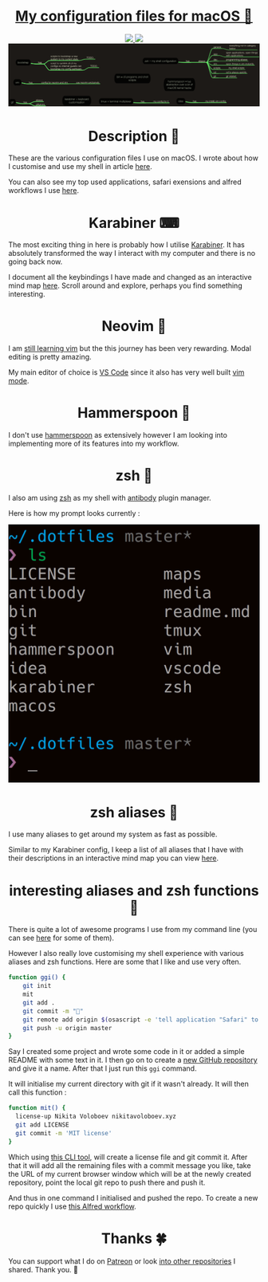 <h1 align="center"><a href="https://my.mindnode.com/3EfbezxGu7xVAM4GQNuN8Lq1naudqs333HqgTuDj">My configuration files for macOS 🐚 </a></h1>

<div align="center">
<a href="https://www.patreon.com/nikitavoloboev">
		<img src="https://img.shields.io/badge/Say%20Thanks-💗-ff69b4.svg">
	</a>
	<a href="https://github.com/nikitavoloboev/dotfiles/blob/master/LICENSE">
		<img src="https://img.shields.io/pypi/l/pipenv.svg">
	</a>
</div>
  
<a align="center" href="https://my.mindnode.com/3EfbezxGu7xVAM4GQNuN8Lq1naudqs333HqgTuDj">
    <img width="900" heigth="900" src="media/dotfiles.png"></a>    

<h1 align="center"> Description 📕</h1>


These are the various configuration files I use on macOS. I wrote about how I customise and use my shell in article [here](https://medium.com/@NikitaVoloboev/pretty-and-fast-shell-97ea870f2805).

You can also see my top used applications, safari exensions and alfred workflows I use [here](https://github.com/nikitavoloboev/my-mac-os).


<h1 align="center">Karabiner ⌨</h1>

The most exciting thing in here is probably how I utilise [Karabiner](https://pqrs.org/osx/karabiner/). It has absolutely transformed the way I interact with my computer and there is no going back now. 

I document all the keybindings I have made and changed as an interactive mind map [here](https://my.mindnode.com/c7EmmKvaxCyCEuTzcpkGB4MGeLpWdR8nsJK4rjDh). Scroll around and explore, perhaps you find something interesting.

<h1 align="center">Neovim 🌻</a></h1>

I am [still learning vim](https://my.mindnode.com/24sx5yV3S7FLayi5Msvhysx5HZ8aAPzUqJ6rStKi) but the this journey has been very rewarding. Modal editing is pretty amazing. 

My main editor of choice is [VS Code](https://github.com/Microsoft/vscode) since it also has very well built [vim mode](https://github.com/VSCodeVim/Vim).

<h1 align="center">Hammerspoon 🔨</a></h1>

I don't use [hammerspoon](http://www.hammerspoon.org/) as extensively however I am looking into implementing more of its features into my workflow.

<h1 align="center">zsh 🐚</h1>

I also am using [zsh](http://www.zsh.org) as my shell with [antibody](https://github.com/getantibody/antibody) plugin manager. 

Here is how my prompt looks currently : 

<p align="center"><img src="media/prompt.png" alt="img" width="600"></p>

<h1 align="center">zsh aliases 🐚</h1>

I use many aliases to get around my system as fast as possible.

Similar to my Karabiner config, I keep a list of all aliases that I have with their descriptions in an interactive mind map you can view [here](https://my.mindnode.com/upnFQeGrQCPwgCf3pfS4FgywQUj5sXNLxb1awm1D).

<h1 align="center">interesting aliases and zsh functions 🐚</h1>

There is quite a lot of awesome programs I use from my command line (you can see [here](https://github.com/nikitavoloboev/my-mac-os#command-line-apps-) for some of them).

However I also really love customising my shell experience with various aliases and zsh functions. Here are some that I like and use very often.

```Bash
function ggi() {
    git init
    mit
    git add .
    git commit -m "🌅"
    git remote add origin $(osascript -e 'tell application "Safari" to return URL of front document')
    git push -u origin master
}
```

Say I created some project and wrote some code in it or added a simple README with some text in it. I then go on to create a [new GitHub repository](https://github.com/new) and give it a name. After that I just run this `ggi` command.

It will initialise my current directory with git if it wasn't already. It will then call this function : 

```Bash
function mit() {
  license-up Nikita Voloboev nikitavoloboev.xyz
  git add LICENSE
  git commit -m 'MIT license'
}
```

Which using [this CLI tool](https://github.com/nikitavoloboev/license-up), will create a license file and git commit it. After that it will add all the remaining files with a commit message you like, take the URL of my current browser window which will be at the newly created repository, point the local git repo to push there and push it. 

And thus in one command I initialised and pushed the repo. To create a new repo quickly I use [this Alfred workflow](https://github.com/nikitavoloboev/alfred-ask-create-share).

<h1 align="center"> Thanks 🍀</h1>

You can support what I do on [Patreon](https://www.patreon.com/nikitavoloboev) or look [into other repositories](https://my.mindnode.com/ZKGETDkUaQUsL3q8q9z788CxG84oEHgDiT79GuzX#-191.2,-905.2,2) I shared. Thank you. 💛 